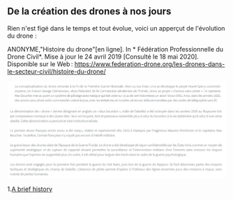 ## De la création des drones à nos jours

Rien n'est figé dans le temps et tout évolue, voici un apperçut de l'évolution du drone :

ANONYME,"Histoire du drone"[en ligne]. In * Fédération Professionnelle du Drone Civil*. Mise à jour le 24 avril 2019 [Consulté le 18 mai 2020]. Disponible sur le Web : https://www.federation-drone.org/les-drones-dans-le-secteur-civil/histoire-du-drone/


![schistoiredronefr](images/histfr1.jpg)
![schistoiredronefr](images/histfr2.jpg)

1.[A brief history](http://citeseerx.ist.psu.edu/viewdoc/download?doi=10.1.1.686.7958&rep=rep1&type=pdf)
